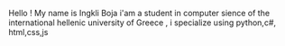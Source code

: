 Hello ! My name is Ingkli Boja i'am a student in computer sience of the international hellenic university of Greece , i specialize using python,c#, html,css,js
